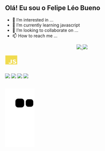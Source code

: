## Olá! Eu sou o Felipe Léo Bueno
- 👀 I’m interested in ...
- 🌱 I’m currently learning javascript
- 💞️ I’m looking to collaborate on ...
- 📫 How to reach me ...

<div align="center">
  <a href="https://github.com/felipeleobueno">
  <img height="180em" src="https://github-readme-stats.vercel.app/api?username=felipeleobueno&show_icons=true&theme=dark&include_all_commits=true&count_private=true"/>
  <img height="180em" src="https://github-readme-stats.vercel.app/api/top-langs/?username=felipeleobueno&layout=compact&langs_count=7&theme=dark"/>
</div>
  <div style="display: inline_block"><br>
  <img align="center" alt="Rafa-Js" height="30" width="40" src="https://raw.githubusercontent.com/devicons/devicon/master/icons/javascript/javascript-plain.svg">
    
   ## 
       
<div>
  
  
<a href="https://instagram.com/felipeleo_b" target="_blank"><img src="https://img.shields.io/badge/-Instagram-%23E4405F?style=for-the-badge&logo=instagram&logoColor=white "  target="_blank"></a>      <a href="https://discord.gg/FelipeLéo#7059" target="_blank"><img src="https://img.shields.io/badge/Discord-7289DA?style=for-the-badge&logo=discord&logoColor=white" target="_blank"></a>  <a href = "mailto:morrocoy.leo@gmail.com"><img src="https://img.shields.io/badge/Gmail-D14836?style=for-the-badge&logo=gmail&logoColor=white"  target="_blank"></a>  <a href= "https://wa.me/+5535991165736" target="_blank"><img src="https://img.shields.io/badge/WhatsApp-25D366?style=for-the-badge&logo=whatsapp&logoColor=white"  target="_blank"></a>
  
  ##
  
  ![Snake animation](https://github.com/rafaballerini/rafaballerini/blob/output/github-contribution-grid-snake.svg)
  
 
  

  </div>
